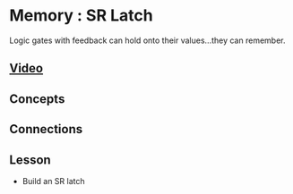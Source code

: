 # Memory : SR Latch
Logic gates with feedback can hold onto their values...they can remember.

## [Video](https://vimeo.com/1033238234)

## Concepts

## Connections

## Lesson

- Build an SR latch